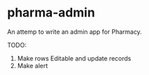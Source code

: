 # pharma-admin
An attemp to write an admin app for Pharmacy.

TODO:
1. Make rows Editable and update records
2. Make alert